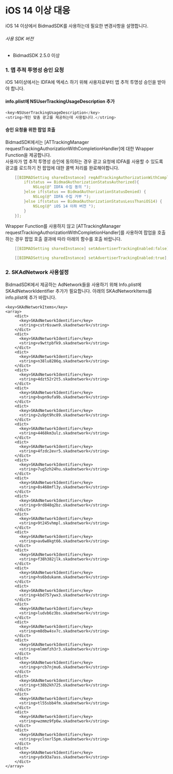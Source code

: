 # iOS 14 이상 대응

iOS 14 이상에서 BidmadSDK를 사용하는데 필요한 변경사항을 설명합니다.

###### 사용 SDK 버전
- BidmadSDK 2.5.0 이상<br>

### 1. 앱 추적 투명성 승인 요청

iOS 14이상에서는 IDFA에 엑세스 하기 위해 사용자로부터 앱 추적 투명성 승인을 받아야 합니다.

#### info.plist에 NSUserTrackingUsageDescription 추가
```cpp
<key>NSUserTrackingUsageDescription</key>
<string>개인 맞춤 광고를 제공하는데 사용됩니다.</string>
```
#### 승인 요청을 위한 팝업 호출
BidmadSDK에서는 [ATTrackingManager requestTrackingAuthorizationWithCompletionHandler]에 대한 Wrapper Function을 제공합니다.<br>
사용자가 앱 추적 투명성 승인에 동의하는 경우 광고 요청에 IDFA를 사용할 수 있도록 광고를 로드하기 전 팝업에 대한 콜백 처리를 완료해야합니다.
```cpp
    [[BIDMADSetting sharedInstance] reqAdTrackingAuthorizationWithCompletionHandler:^(BidmadTrackingAuthorizationStatus status) {
        if(status == BidmadAuthorizationStatusAuthorized){
            NSLog(@" IDFA 수집 동의 ");
        }else if(status == BidmadAuthorizationStatusDenied) {
            NSLog(@" IDFA 수집 거부 ");
        }else if(status == BidmadAuthorizationStatusLessThaniOS14) {
            NSLog(@" iOS 14 이하 버전 ");
        }
    }];
```
Wrapper Function를 사용하지 않고 [ATTrackingManager requestTrackingAuthorizationWithCompletionHandler]를 사용하여 팝업을 호출하는 경우 팝업 호출 결과에 따라 아래의 함수를 호출 바랍니다.
```cpp
    [[BIDMADSetting sharedInstance] setAdvertiserTrackingEnabled:false]; //팝업 호출 결과 비동의 시 호출

    [[BIDMADSetting sharedInstance] setAdvertiserTrackingEnabled:true]; //팝업 호출 결과 동의 시 호출
```


### 2. SKAdNetwork 사용설정

BidmadSDK에서 제공하는 AdNetwork들을 사용하기 위해 Info.plist에 SKAdNetworkIdentifier 추가가 필요합니다.
아래의 SKAdNetworkItems를 info.plist에 추가 바랍니다.

```
<key>SKAdNetworkItems</key>
<array>
    <dict>
      <key>SKAdNetworkIdentifier</key>
      <string>cstr6suwn9.skadnetwork</string>
    </dict>
    <dict>
      <key>SKAdNetworkIdentifier</key>
      <string>v9wttpbfk9.skadnetwork</string>
    </dict>
    <dict>
      <key>SKAdNetworkIdentifier</key>
      <string>n38lu8286q.skadnetwork</string>
    </dict>
    <dict>
      <key>SKAdNetworkIdentifier</key>
      <string>4dzt52r2t5.skadnetwork</string>
    </dict>
    <dict>
      <key>SKAdNetworkIdentifier</key>
      <string>bvpn9ufa9b.skadnetwork</string>
    </dict>
    <dict>
      <key>SKAdNetworkIdentifier</key>
      <string>2u9pt9hc89.skadnetwork</string>
    </dict>
    <dict>
      <key>SKAdNetworkIdentifier</key>
      <string>4468km3ulz.skadnetwork</string>
    </dict>
    <dict>
      <key>SKAdNetworkIdentifier</key>
      <string>4fzdc2evr5.skadnetwork</string>
    </dict>
    <dict>
      <key>SKAdNetworkIdentifier</key>
      <string>7ug5zh24hu.skadnetwork</string>
    </dict>
    <dict>
      <key>SKAdNetworkIdentifier</key>
      <string>8s468mfl3y.skadnetwork</string>
    </dict>
    <dict>
      <key>SKAdNetworkIdentifier</key>
      <string>9rd848q2bz.skadnetwork</string>
    </dict>
    <dict>
      <key>SKAdNetworkIdentifier</key>
      <string>9t245vhmpl.skadnetwork</string>
    </dict>
    <dict>
      <key>SKAdNetworkIdentifier</key>
      <string>av6w8kgt66.skadnetwork</string>
    </dict>
    <dict>
      <key>SKAdNetworkIdentifier</key>
      <string>f38h382jlk.skadnetwork</string>
    </dict>
    <dict>
      <key>SKAdNetworkIdentifier</key>
      <string>hs6bdukanm.skadnetwork</string>
    </dict>
    <dict>
      <key>SKAdNetworkIdentifier</key>
      <string>kbd757ywx3.skadnetwork</string>
    </dict>
    <dict>
      <key>SKAdNetworkIdentifier</key>
      <string>ludvb6z3bs.skadnetwork</string>
    </dict>
    <dict>
      <key>SKAdNetworkIdentifier</key>
      <string>m8dbw4sv7c.skadnetwork</string>
    </dict>
    <dict>
      <key>SKAdNetworkIdentifier</key>
      <string>mlmmfzh3r3.skadnetwork</string>
    </dict>
    <dict>
      <key>SKAdNetworkIdentifier</key>
      <string>prcb7njmu6.skadnetwork</string>
    </dict>
    <dict>
      <key>SKAdNetworkIdentifier</key>
      <string>t38b2kh725.skadnetwork</string>
    </dict>
    <dict>
      <key>SKAdNetworkIdentifier</key>
      <string>tl55sbb4fm.skadnetwork</string>
    </dict>
    <dict>
      <key>SKAdNetworkIdentifier</key>
      <string>wzmmz9fp6w.skadnetwork</string>
    </dict>
    <dict>
      <key>SKAdNetworkIdentifier</key>
      <string>yclnxrl5pm.skadnetwork</string>
    </dict>
    <dict>
      <key>SKAdNetworkIdentifier</key>
      <string>ydx93a7ass.skadnetwork</string>
    </dict>
</array>
```
